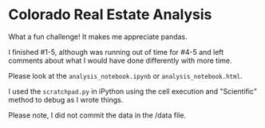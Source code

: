 # Colorado Real Estate Analysis

What a fun challenge! It makes me appreciate pandas.

I finished #1-5, although was running out of time for #4-5 and left comments about what I would have done differently with more time.

Please look at the `analysis_notebook.ipynb` or `analysis_notebook.html`.

I used the `scratchpad.py` in iPython using the cell execution and "Scientific" 
method to debug as I wrote things.

Please note, I did not commit the data in the /data file.
